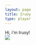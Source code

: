 ```yaml
---
layout: page
title: Iruoy
type: player
---
```

Hi, i'm Iruoy!<br>
<img src="https://minotar.net/armor/bust/Iruoy/200.png">